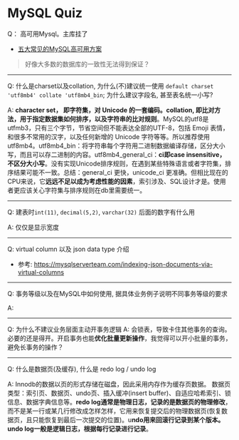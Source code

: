 # MySQL Quiz
Q： 高可用Mysql。主库挂了
- [五大常见的MySQL高可用方案](https://zhuanlan.zhihu.com/p/25960208)
> 好像大多数的数据库的一致性无法得到保证？


---
Q: 什么是charset以及collation, 为什么(不)建议统一使用 `default charset 'utf8mb4' collate 'utf8mb4_bin`; 为什么建议字段名, 甚至表名统一小写?

A: **character set， 即字符集，对 Unicode 的一套编码。collation, 即比对方法，用于指定数据集如何排序，以及字符串的比对规则**。MySQL的utf8是utfmb3，只有三个字节，节省空间但不能表达全部的UTF-8，包括 Emoji 表情，和很多不常用的汉字，以及任何新增的 Unicode 字符等等。所以推荐使用utf8mb4。utf8mb4_bin：将字符串每个字符用二进制数据编译存储，区分大小写，而且可以存二进制的内容。utf8mb4_general_ci：**ci即case insensitive，不区分大小写**。没有实现Unicode排序规则，在遇到某些特殊语言或者字符集，排序结果可能不一致。总结：general_ci 更快，unicode_ci 更准确。但相比现在的CPU来说，它**远远不足以成为考虑性能的因素**，索引涉及、SQL设计才是。使用者更应该关心字符集与排序规则在db里需要统一。


---
Q: 建表时`int(11)`, `decimal(5,2)`, `varchar(32)` 后面的数字有什么用

A: 仅仅是显示宽度

---
Q: virtual column 以及 json data type 介绍

- 参考: https://mysqlserverteam.com/indexing-json-documents-via-virtual-columns

---
Q: 事务等级以及在MySQL中如何使用, 据具体业务例子说明不同事务等级的要求

A:

---
Q: 为什么不建议业务层面主动开事务逻辑
A: 会锁表，导致卡住其他事务的查询。必要的还是得开。开启事务也能**优化批量更新操作**，我觉得可以开小批量的事务，避免长事务的操作？

---
Q: 什么是数据页(及缓存), 什么是 redo log / undo log

A: Innodb的数据以页的形式存储在磁盘，因此采用内存作为缓存页数据。
数据页类型：索引页、数据页、undo页、插入缓冲(insert buffer)、自适应哈希索引、锁信息、数据字典信息等。**redo log通常是物理日志，记录的是数据页的物理修改**，而不是某一行或某几行修改成怎样怎样，它用来恢复提交后的物理数据页(恢复数据页，且只能恢复到最后一次提交的位置)。u**ndo用来回滚行记录到某个版本。undo log一般是逻辑日志，根据每行记录进行记录**。
